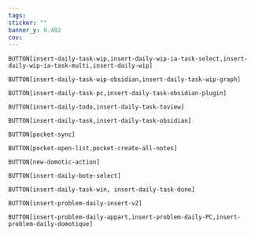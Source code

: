 ```yaml
---
tags:
sticker: ""
banner_y: 0.492
cov:
---
```


`BUTTON[insert-daily-task-wip,insert-daily-wip-ia-task-select,insert-daily-wip-ia-task-multi,insert-daily-wip]`

`BUTTON[insert-daily-task-wip-obsidian,insert-daily-task-wip-graph]`

`BUTTON[insert-daily-task-pc,insert-daily-task-obsidian-plugin]`

`BUTTON[insert-daily-todo,insert-daily-task-toview]`

`BUTTON[insert-daily-task,insert-daily-task-obsidian]`

 `BUTTON[pocket-sync]` 
 
 `BUTTON[pocket-open-list,pocket-create-all-notes]` 

 `BUTTON[new-domotic-action]`  

`BUTTON[insert-daily-bote-select]`

`BUTTON[insert-daily-task-win, insert-daily-task-done]`

`BUTTON[insert-problem-daily-insert-v2]`

`BUTTON[insert-problem-daily-appart,insert-problem-daily-PC,insert-problem-daily-domotique]`


